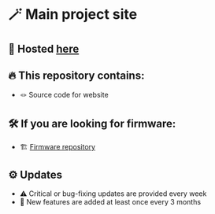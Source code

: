 # 🪄 Main project site

## 🚀 Hosted [here](https://modular-lamps.github.io/)

## 🔥 This repository contains:
- 🪢 Source code for website

## 🛠️ If you are looking for firmware:
- 🏗️ [Firmware repository](https://github.com/Modular-Lamps/firmware/)

## ⚙️ Updates
- ⚠️ Critical or bug-fixing updates are provided every week
- 🌋 New features are added at least once every 3 months